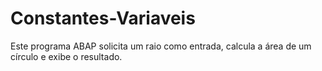 # Constantes-Variaveis
Este programa ABAP solicita um raio como entrada, calcula a área de um círculo e exibe o resultado.

